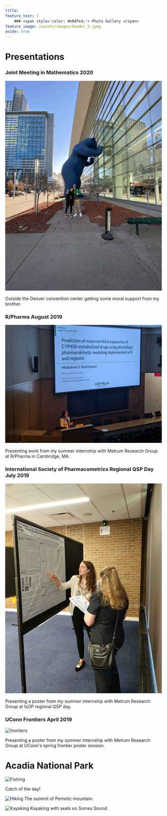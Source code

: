 ```yaml
---
title: 
feature_text: |
    ### <span style='color: #e8dfe4;'> Photo Gallery </span>
feature_image: /assets/images/header_5.jpeg
aside: true
---
```



# Presentations

### Joint Meeting in Mathematics 2020
![JMM](assets/images/JMM.jpeg)

Outside the Denver convention center getting some moral support from my brother.

### R/Pharma August 2019
![R/pharma](assets/images/Rinpharma.jpg)

Presenting work from my summer internship with Metrum Research Group at R/Pharma in Cambridge, MA.

### International Society of Pharmacometrics Regional QSP Day July 2019
![QSP](assets/images/QSP.jpg)

Presenting a poster from my summer internship with Metrum Research Group at IsOP regional QSP day.

### UConn Frontiers April 2019
![frontiers](assets/images/frontiers.png)

Presenting a poster from my summer internship with Metrum Research Group at UConn's spring frontier poster session.

# Acadia National Park

![Fishing](assets/images/fishing.png)

Catch of the day!

![Hiking](assets/images/hiking.png)
The summit of Pemetic mountain.

![Kayaking](assets/images/kayaking.png)
Kayaking with seals on Somes Sound.
